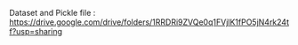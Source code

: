 Dataset and Pickle file : https://drive.google.com/drive/folders/1RRDRi9ZVQe0q1FVjlK1fPO5jN4rk24tf?usp=sharing 
